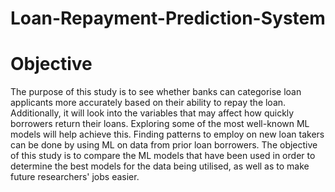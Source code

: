 # Loan-Repayment-Prediction-System

# Objective

The purpose of this study is to see whether banks can categorise loan applicants more accurately based on their ability to repay the loan. Additionally, it will look into the variables that may affect how quickly borrowers return their loans. Exploring some of the most well-known ML models will help achieve this. Finding patterns to employ on new loan takers can be done by using ML on data from prior loan borrowers. The objective of this study is to compare the ML models that have been used in order to determine the best models for the data being utilised, as well as to make future researchers' jobs easier.


